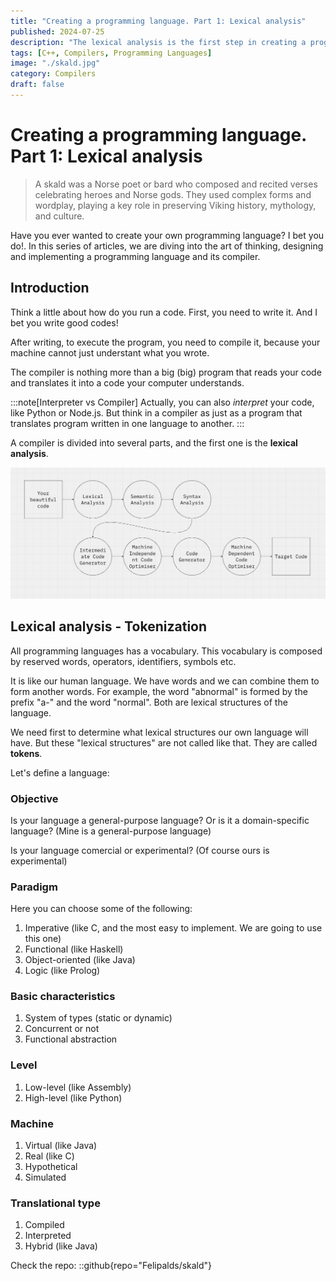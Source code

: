 ```yaml
---
title: "Creating a programming language. Part 1: Lexical analysis"
published: 2024-07-25
description: "The lexical analysis is the first step in creating a programming language. Let's dive into the process of creating a lexer for our own programming language."
tags: [C++, Compilers, Programming Languages]
image: "./skald.jpg"
category: Compilers
draft: false
---
```


# Creating a programming language. Part 1: Lexical analysis


> A skald was a Norse poet or bard who composed and recited verses celebrating heroes and Norse gods. They used complex forms and wordplay, playing a key role in preserving Viking history, mythology, and culture.

Have you ever wanted to create your own programming language? I bet you do!.
In this series of articles, we are diving into the art of thinking, designing and implementing a programming language and its compiler.

## Introduction

Think a little about how do you run a code. First, you need to write it. And I bet you write good codes!

After writing, to execute the program, you need to compile it, because your machine cannot just understant what you wrote.

The compiler is nothing more than a big (big) program that reads your code and translates it into a code your computer understands.

:::note[Interpreter vs Compiler]
Actually, you can also *interpret* your code, like Python or Node.js. But think in a compiler as just as a program that translates program written in one language to another.
:::

A compiler is divided into several parts, and the first one is the **lexical analysis**.

![Compiler Phases](./compiler-phases.png)

## Lexical analysis - Tokenization

All programming languages has a vocabulary. This vocabulary is composed by reserved words, operators, identifiers, symbols etc.

It is like our human language. We have words and we can combine them to form another words. For example, the word "abnormal" is formed by the prefix "a-" and the word "normal". Both are lexical structures of the language.

We need first to determine what lexical structures our own language will have. But these "lexical structures" are not called like that. They are called **tokens**.

Let's define a language:

### Objective

Is your language a general-purpose language? Or is it a domain-specific language? (Mine is a general-purpose language)

Is your language comercial or experimental? (Of course ours is experimental)

### Paradigm

Here you can choose some of the following:
1. Imperative (like C, and the most easy to implement. We are going to use this one)
2. Functional (like Haskell)
3. Object-oriented (like Java)
4. Logic (like Prolog)

### Basic characteristics
1. System of types (static or dynamic)
2. Concurrent or not
3. Functional abstraction

### Level
1. Low-level (like Assembly)
2. High-level (like Python)

### Machine
1. Virtual (like Java)
2. Real (like C)
3. Hypothetical
4. Simulated

### Translational type
1. Compiled
2. Interpreted
3. Hybrid (like Java)


Check the repo:
::github{repo="Felipalds/skald"}
